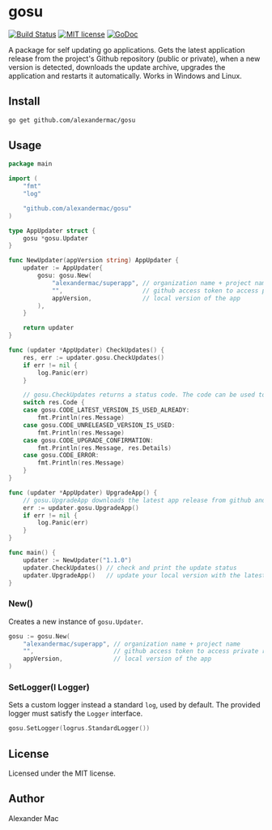 # gosu

[![Build Status](https://github.com/AlexanderMac/gosu/actions/workflows/ci.yml/badge.svg)](https://github.com/AlexanderMac/gosu/actions/workflows/ci.yml)
[![MIT license](https://img.shields.io/badge/license-MIT-brightgreen.svg)](https://opensource.org/licenses/MIT)
[![GoDoc](https://pkg.go.dev/badge/github.com/alexandermac/gosu)](https://pkg.go.dev/github.com/alexandermac/gosu)

A package for self updating go applications. Gets the latest application release from the project's Github repository (public or private), when a new version is detected, downloads the update archive, upgrades the application and restarts it automatically.
Works in Windows and Linux.

## Install
```sh
go get github.com/alexandermac/gosu
```

## Usage
```go
package main

import (
	"fmt"
	"log"

	"github.com/alexandermac/gosu"
)

type AppUpdater struct {
	gosu *gosu.Updater
}

func NewUpdater(appVersion string) AppUpdater {
	updater := AppUpdater{
		gosu: gosu.New(
			"alexandermac/superapp", // organization name + project name
			"",                      // github access token to access private repos
			appVersion,              // local version of the app
		),
	}

	return updater
}

func (updater *AppUpdater) CheckUpdates() {
	res, err := updater.gosu.CheckUpdates()
	if err != nil {
		log.Panic(err)
	}

	// gosu.CheckUpdates returns a status code. The code can be used to show information alerts or get the update confirmation from the user
	switch res.Code {
	case gosu.CODE_LATEST_VERSION_IS_USED_ALREADY:
		fmt.Println(res.Message)
	case gosu.CODE_UNRELEASED_VERSION_IS_USED:
		fmt.Println(res.Message)
	case gosu.CODE_UPGRADE_CONFIRMATION:
		fmt.Println(res.Message, res.Details)
	case gosu.CODE_ERROR:
		fmt.Println(res.Message)
	}
}

func (updater *AppUpdater) UpgradeApp() {
	// gosu.UpgradeApp downloads the latest app release from github and upgrades the app
	err := updater.gosu.UpgradeApp()
	if err != nil {
		log.Panic(err)
	}
}

func main() {
	updater := NewUpdater("1.1.0")
	updater.CheckUpdates() // check and print the update status
	updater.UpgradeApp()   // update your local version with the latest version from github
}
```

### New()
Creates a new instance of `gosu.Updater`.

```go
gosu := gosu.New(
	"alexandermac/superapp", // organization name + project name
	"",                      // github access token to access private repos
	appVersion,              // local version of the app
)
```

### SetLogger(l Logger)
Sets a custom logger instead a standard `log`, used by default. The provided logger must satisfy the `Logger` interface.

```go
gosu.SetLogger(logrus.StandardLogger())
```

## License
Licensed under the MIT license.

## Author
Alexander Mac
